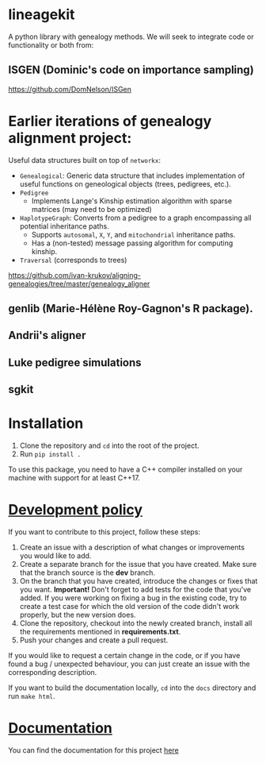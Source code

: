 # lineagekit
A python library with genealogy methods. We will seek to integrate code or functionality or both from:

## ISGEN (Dominic's code on importance sampling)
https://github.com/DomNelson/ISGen

# Earlier iterations of genealogy alignment project:

Useful data structures built on top of `networkx`:
- `Genealogical`: Generic data structure that includes implementation of useful functions on geneological objects (trees, pedigrees, etc.).
- `Pedigree`
    - Implements Lange's Kinship estimation algorithm with sparse matrices (may need to be optimized)
- `HaplotypeGraph`: Converts from a pedigree to a graph encompassing all potential inheritance paths.
    - Supports `autosomal`, `X`, `Y`, and `mitochondrial` inheritance paths.
    - Has a (non-tested) message passing algorithm for computing kinship.
- `Traversal` (corresponds to trees)

https://github.com/ivan-krukov/aligning-genealogies/tree/master/genealogy_aligner

## genlib (Marie-Hélène Roy-Gagnon's R package). 

## Andrii's aligner

## Luke pedigree simulations

## sgkit

# Installation

1. Clone the repository and `cd` into the root of the project.
2. Run `pip install .`

To use this package, you need to have a C++ compiler installed on your machine with support for at least C++17.
# [Development policy](#development-policy)

If you want to contribute to this project, follow these steps:

1. Create an issue with a description of what changes or improvements you would like to add.
2. Create a separate branch for the issue that you have created. Make sure that the branch source is the **dev** branch.
3. On the branch that you have created, introduce the changes or fixes that you want. 
**Important!** Don't forget to add tests for the code that you've added. If you were working on fixing a bug in the
existing code, try to create a test case for which the old version of the code didn't work properly, but the new version does.
4. Clone the repository, checkout into the newly created branch, install all the requirements mentioned in
**requirements.txt**.
5. Push your changes and create a pull request.

If you would like to request a certain change in the code, or if you have found a bug / unexpected behaviour,
you can just create an issue with the corresponding description. 

If you want to build the documentation locally, `cd` into the `docs` directory and run `make html`.

# [Documentation](#documentaion)
You can find the documentation for this project [here](https://lineagekit.github.io/lineagekit/)

